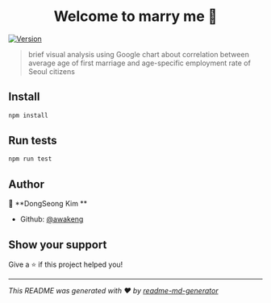<h1 align="center">Welcome to  marry me 👋</h1>
<p>
  <a href="https://www.npmjs.com/package/ marry me">
    <img alt="Version" src="https://img.shields.io/npm/v/ marry me.svg">
  </a>
</p>

> brief visual analysis using Google chart about correlation between average age of first marriage and age-specific employment rate of Seoul citizens

## Install

```sh
npm install
```

## Run tests

```sh
npm run test
```

## Author

👤 **DongSeong Kim **

* Github: [@awakeng](https://github.com/awakeng)

## Show your support

Give a ⭐️ if this project helped you!

***
_This README was generated with ❤️ by [readme-md-generator](https://github.com/kefranabg/readme-md-generator)_